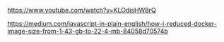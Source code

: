 https://www.youtube.com/watch?v=KLOdisHW8rQ

https://medium.com/javascript-in-plain-english/how-i-reduced-docker-image-size-from-1-43-gb-to-22-4-mb-84058d70574b

